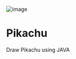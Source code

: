 ![image](https://user-images.githubusercontent.com/48819675/113533990-0b0b2680-95ed-11eb-8630-1c072e6a14a9.png)
# Pikachu
Draw Pikachu using JAVA
